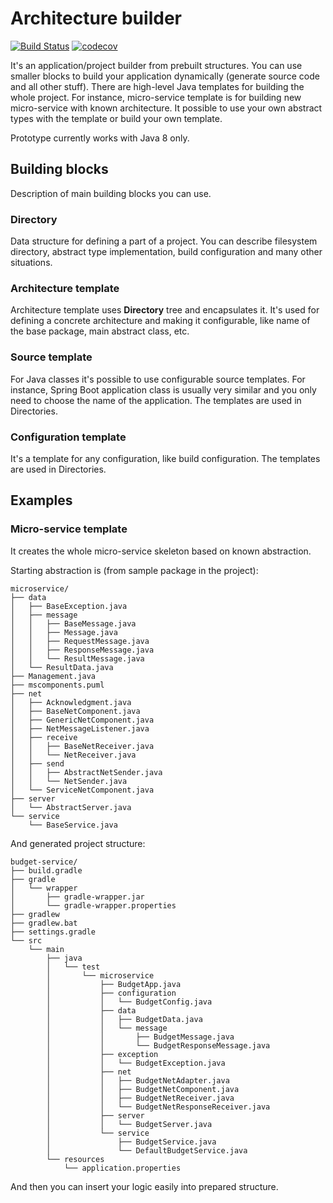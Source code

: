# Architecture builder

[![Build Status](https://travis-ci.org/dvoraka/architecture-builder.svg?branch=master)](https://travis-ci.org/dvoraka/architecture-builder)
[![codecov](https://codecov.io/gh/dvoraka/architecture-builder/branch/master/graph/badge.svg)](https://codecov.io/gh/dvoraka/architecture-builder)

It's an application/project builder from prebuilt structures. You can use smaller blocks to build your application
dynamically (generate source code and all other stuff). There are high-level Java templates for building the whole
project. For instance, micro-service template is for building new micro-service with known architecture. It possible
to use your own abstract types with the template or build your own template.

Prototype currently works with Java 8 only.

## Building blocks

Description of main building blocks you can use.

### Directory

Data structure for defining a part of a project. You can describe filesystem directory, abstract type implementation,
build configuration and many other situations.

### Architecture template

Architecture template uses **Directory** tree and encapsulates it. It's used for defining a concrete architecture and
making it configurable, like name of the base package, main abstract class, etc.

### Source template

For Java classes it's possible to use configurable source templates. For instance, Spring Boot application class
is usually very similar and you only need to choose the name of the application. The templates are used in Directories.

### Configuration template

It's a template for any configuration, like build configuration. The templates are used in Directories.

## Examples

### Micro-service template

It creates the whole micro-service skeleton based on known abstraction.

Starting abstraction is (from sample package in the project):
```
microservice/
├── data
│   ├── BaseException.java
│   ├── message
│   │   ├── BaseMessage.java
│   │   ├── Message.java
│   │   ├── RequestMessage.java
│   │   ├── ResponseMessage.java
│   │   └── ResultMessage.java
│   └── ResultData.java
├── Management.java
├── mscomponents.puml
├── net
│   ├── Acknowledgment.java
│   ├── BaseNetComponent.java
│   ├── GenericNetComponent.java
│   ├── NetMessageListener.java
│   ├── receive
│   │   ├── BaseNetReceiver.java
│   │   └── NetReceiver.java
│   ├── send
│   │   ├── AbstractNetSender.java
│   │   └── NetSender.java
│   └── ServiceNetComponent.java
├── server
│   └── AbstractServer.java
└── service
    └── BaseService.java
```

And generated project structure:

```
budget-service/
├── build.gradle
├── gradle
│   └── wrapper
│       ├── gradle-wrapper.jar
│       └── gradle-wrapper.properties
├── gradlew
├── gradlew.bat
├── settings.gradle
└── src
    └── main
        ├── java
        │   └── test
        │       └── microservice
        │           ├── BudgetApp.java
        │           ├── configuration
        │           │   └── BudgetConfig.java
        │           ├── data
        │           │   ├── BudgetData.java
        │           │   └── message
        │           │       ├── BudgetMessage.java
        │           │       └── BudgetResponseMessage.java
        │           ├── exception
        │           │   └── BudgetException.java
        │           ├── net
        │           │   ├── BudgetNetAdapter.java
        │           │   ├── BudgetNetComponent.java
        │           │   ├── BudgetNetReceiver.java
        │           │   └── BudgetNetResponseReceiver.java
        │           ├── server
        │           │   └── BudgetServer.java
        │           └── service
        │               ├── BudgetService.java
        │               └── DefaultBudgetService.java
        └── resources
            └── application.properties
```

And then you can insert your logic easily into prepared structure.
